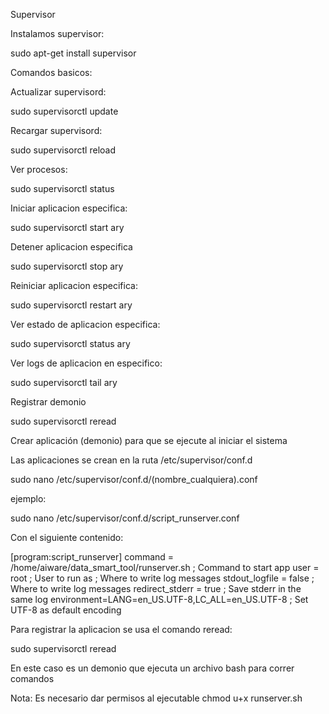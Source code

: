 Supervisor


Instalamos supervisor:

  sudo apt-get install supervisor


Comandos basicos:

Actualizar supervisord:

  sudo supervisorctl update

Recargar supervisord:

  sudo supervisorctl reload

Ver procesos:

  sudo supervisorctl status

Iniciar aplicacion especifica:

  sudo supervisorctl start ary

Detener aplicacion especifica

  sudo supervisorctl stop ary

Reiniciar aplicacion especifica:

  sudo supervisorctl restart ary
  
Ver estado de aplicacion especifica:

  sudo supervisorctl status ary

Ver logs de aplicacion en especifico:

  sudo supervisorctl tail ary


Registrar demonio

  sudo supervisorctl reread


Crear aplicación (demonio) para que se ejecute al iniciar el sistema

Las aplicaciones se crean en la ruta /etc/supervisor/conf.d

  sudo nano /etc/supervisor/conf.d/(nombre_cualquiera).conf

ejemplo:

  sudo nano /etc/supervisor/conf.d/script_runserver.conf

Con el siguiente contenido:

[program:script_runserver]
command = /home/aiware/data_smart_tool/runserver.sh       ; Command to start app
user = root                                                           ; User to run as   ; Where to write log messages
stdout_logfile = false        ; Where to write log messages
redirect_stderr = true                                                ; Save stderr in the same log
environment=LANG=en_US.UTF-8,LC_ALL=en_US.UTF-8                       ; Set UTF-8 as default encoding


Para registrar la aplicacion se usa el comando reread:

  sudo supervisorctl reread

En este caso es un demonio que ejecuta un archivo bash para correr comandos

Nota: Es necesario dar permisos al ejecutable chmod u+x runserver.sh



